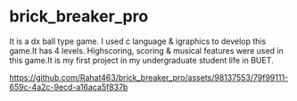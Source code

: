 # brick_breaker_pro
It is a dx ball type game. I used c language &amp; igraphics to develop this game.It has 4 levels. Highscoring, scoring &amp; musical features were used in this game.It is my first project in my undergraduate  student life in BUET.


https://github.com/Rahat463/brick_breaker_pro/assets/98137553/79f99111-659c-4a2c-9ecd-a16aca5f837b

